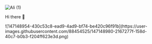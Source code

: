 ![Ali (1)](https://user-images.githubusercontent.com/88454525/147148954-430c53c8-ead9-4ad9-bf74-be420c96f91b.png)




Hi there 👋

<!--
**ali-d-nasseri/ali-d-nasseri** is a ✨ _special_ ✨ repository because its `README.md` (this file) appears on your GitHub profile.

Here are some ideas to get you started:

- 🔭 I’m currently working on ...
- 🌱 I’m currently learning ...
- 👯 I’m looking to collaborate on ...
- 🤔 I’m looking for help with ...
- 💬 Ask me about ...
- 📫 How to reach me: ...
- 😄 Pronouns: ...
- ⚡ Fun fact: ...
-->![147148954-430c53c8-ead9-4ad9-bf74-be420c96f91b](https://user-images.githubusercontent.com/88454525/147148980-2167277f-158d-40c7-b0b3-f204ff623e3d.png)

